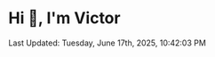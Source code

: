 <h1>Hi 👋, I'm Victor </h1>

<!--RECENT_ACTIVITY:start-->
<!--RECENT_ACTIVITY:end-->

<!--RECENT_ACTIVITY:last_update-->
Last Updated: Tuesday, June 17th, 2025, 10:42:03 PM
<!--RECENT_ACTIVITY:last_update_end-->
